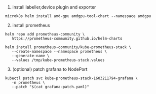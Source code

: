 1. install labeller,device plugin and exporter
```
microk8s helm install amd-gpu amdgpu-tool-chart --namespace amdgpu
```

2. install prometheus 
```
helm repo add prometheus-community \
   https://prometheus-community.github.io/helm-charts

helm install prometheus-community/kube-prometheus-stack \
   --create-namespace --namespace prometheus \
   --generate-name \
   --values /tmp/kube-prometheus-stack.values
```

3. (optional) patch grafana to NodePort
```
kubectl patch svc kube-prometheus-stack-1603211794-grafana \
   -n prometheus \
   --patch "$(cat grafana-patch.yaml)"
```